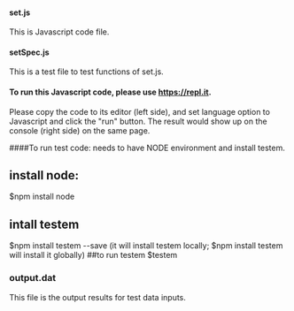 #### set.js
This is Javascript code file.

#### setSpec.js
This is a test file to test functions of set.js. 

#### To run this Javascript code, please use https://repl.it. 
Please copy the code to its editor (left side), and set language option to Javascript and click the "run" button. 
The result would show up on the console (right side) on the same page.

####To run test code: 
needs to have NODE environment and install testem.
## install node: 
  $npm install node
## intall testem 
  $npm install testem --save (it will install testem locally; $npm install testem will install it globally)
##to run testem
  $testem 
### output.dat 
This file is the output results for test data inputs. 

